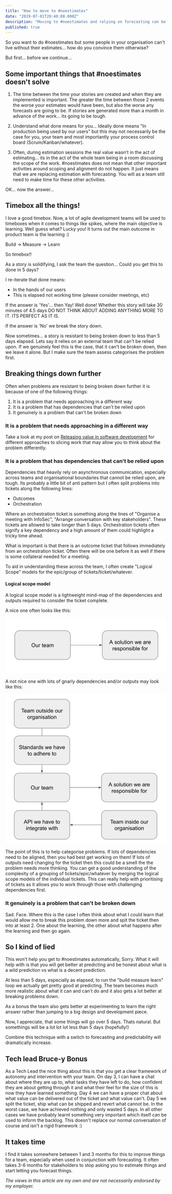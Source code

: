 ```yaml
---
title: "How to move to #noestimates" 
date: "2019-07-01T20:40:00.000Z"
description: "Moving to #noestimates and relying on forecasting can be difficult for any person, team or organisation. Here I describe one way I go about it"
published: true
---
```

So you want to do #noestimates but some people in your organisation can't live without their estimates... how do you convince them otherwise?

But first... before we continue...

## Some important things that #noestimates doesn't solve
1. The time between the time your stories are created and when they are implemented is important. The greater the time between those 2 events the worse your estimates would have been, but also the worse any forecasts are going to be. If stories are generated more than a month in advance of the work... its going to be tough.

1. Understand what done means for you... Ideally done means "In production being used by our users" but this may not necessarily be the case for you, your team and most importantly your process control board (Scrum/Kanban/whatever).

1. Often, during estimation sessions the real value wasn't in the act of estimating... its in the act of the whole team being in a room discussing the scope of the work. #noestimates does not mean that other important activities around scoping and alignment do not happen. It just means that we are replacing estimation with forecasting. You will as a team still need to make time for these other activities.

OK... now the answer...

## Timebox all the things!
I love a good timebox. Now, a lot of agile development teams will be used to timeboxes when it comes to things like spikes, where the main objective is learning. Well guess what? Lucky you! It turns out the main outcome in product team is the learning :)

Build -> Measure -> Learn

So timebox!!

As a story is solidifying, I ask the team the question... Could you get this to done in 5 days?

I re-iterate that done means:
- In the hands of our users
- This is elapsed not working time (please consider meetings, etc)

If the answer is 'Yes'... then Yay! Well done! Whether this story will take 30 minutes of 4.5 days DO NOT THINK ABOUT ADDING ANYTHING MORE TO IT. ITS PERFECT AS IT IS.

If the answer is 'No' we break the story down.

Now sometimes... a story is resistant to being broken down to less than 5 days elapsed. Lets say it relies on an external team that can't be relied upon. If we genuinely feel this is the case, that it can't be broken down, then we leave it alone. But I make sure the team assess categorises the problem first.

## Breaking things down further
Often when problems are resistant to being broken down further it is because of one of the following things:
1. It is a problem that needs approaching in a different way
1. It is a problem that has dependencies that can't be relied upon
1. It genuinely is a problem that can't be broken down

### It is a problem that needs approaching in a different way
Take a look at my post on [Releasing value in software development](https://www.defmyfunc.com/2018-11-22_releasing_value_in_software_development/) for different approaches to slicing work that may allow you to think about the problem differently.

### It is a problem that has dependencies that can't be relied upon
Dependencies that heavily rely on asynchronous communication, especially across teams and organisational boundaries that cannot be relied upon, are tough. Its probably a little bit of anti pattern but I often split problems into tickets along the following lines:
- Outcomes
- Orchestration

Where an orchestration ticket is something along the lines of "Organise a meeting with InfoSec", "Arrange conversation with key stakeholders". These tickets are allowed to take longer than 5 days. Orchestration tickets often signify a key dependency and a high amount of them could highlight a tricky time ahead.

What is important is that there is an outcome ticket that follows immediately from an orchestration ticket. Often there will be one before it as well if there is some collateral needed for a meeting.

To aid in understanding these across the team, I often create "Logical Scope" models for the epic/group of tickets/ticket/whatever.

#### Logical scope model
A logical scope model is a lightweight mind-map of the dependencies and outputs required to consider the ticket complete.

A nice one often looks like this:

![A simple logical model with external dependencies](./simple_model.png)

A not nice one with lots of gnarly dependencies and/or outputs may look like this:

![A complex logical model with external dependencies](./more_complicated_model.png)

The point of this is to help categorise problems. If lots of dependencies need to be aligned, then you had best get working on them! If lots of outputs need changing for the ticket then this could be a smell the the problem needs more thinking. You can get a good understanding of the complexity of a grouping of tickets/epic/whatever by merging the logical scope models of the individual tickets. This can really help with prioritising of tickets as it allows you to work through those with challenging dependencies first.

### It genuinely is a problem that can't be broken down
Sad. Face. Where this is the case I often think about what I could learn that would allow me to break this problem down more and spit the ticket then into at least 2. One about the learning, the other about what happens after the learning and then go again.

## So I kind of lied
This won't help you get to #noestimates automatically, Sorry. What it will help with is that you will get better at predicting and be honest about what is a wild prediction vs what is a decent prediction.

At less than 5 days, especially as elapsed, to run the "build measure learn" loop we actually get pretty good at predicting. The team becomes much more realistic about what it can and can't do and it also gets a lot better at breaking problems down. 

As a bonus the team also gets better at experimenting to learn the right answer rather than jumping to a big design and development piece.

Now, I appreciate, that some things will go over 5 days. Thats natural. But somethings will be a lot lot lot less than 5 days (hopefully!)

Combine this technique with a switch to forecasting and predictability will dramatically increase.

## Tech lead Bruce-y Bonus
As a Tech Lead the nice thing about this is that you get a clear framework of autonomy and intervention with your team. On day 3, I can have a chat about where they are up to, what tasks they have left to do, how confident they are about getting through it and what their feel for the size of this is now they have learned something. Day 4 we can have a proper chat about what value can be delivered out of the ticket and what value can't. Day 5 we split the ticket, ship what can be shipped and revert what cannot be. In the worst case, we have achieved nothing and only wasted 5 days. In all other cases we have probably learnt something very important which itself can be used to inform the backlog. This doesn't replace our normal conversation of course and isn't a rigid framework :)

## It takes time
I find it takes somewhere between 1 and 3 months for this to improve things for a team, especially when used in conjunction with forecasting. It often takes 3-6 months for stakeholders to stop asking you to estimate things and start letting you forecast things.

*The views in this article are my own and are not necessarily endorsed by my employer.*